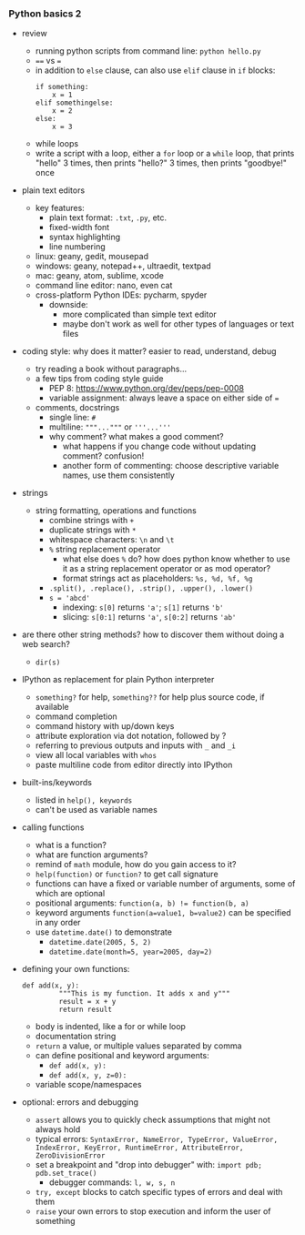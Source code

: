 ### Python basics 2

- review
    - running python scripts from command line: `python hello.py`
    - `==` vs `=`
    - in addition to `else` clause, can also use `elif` clause in `if` blocks:
        ```
        if something:
            x = 1
        elif somethingelse:
            x = 2
        else:
            x = 3
        ```
    - while loops
    - write a script with a loop, either a `for` loop or a `while` loop, that prints "hello" 3 times, then prints "hello?" 3 times, then prints "goodbye!" once
- plain text editors
    - key features:
        - plain text format: `.txt`, `.py`, etc.
        - fixed-width font
        - syntax highlighting
        - line numbering
    - linux: geany, gedit, mousepad
    - windows: geany, notepad++, ultraedit, textpad
    - mac: geany, atom, sublime, xcode
    - command line editor: nano, even cat
    - cross-platform Python IDEs: pycharm, spyder
        - downside:
            - more complicated than simple text editor
            - maybe don't work as well for other types of languages or text files
- coding style: why does it matter? easier to read, understand, debug
    - try reading a book without paragraphs...
    - a few tips from coding style guide
        - PEP 8: <https://www.python.org/dev/peps/pep-0008>
        - variable assignment: always leave a space on either side of `=`
    - comments, docstrings
        - single line: `#`
        - multiline: `"""..."""` or  `'''...'''`
        - why comment? what makes a good comment?
            - what happens if you change code without updating comment? confusion!
            - another form of commenting: choose descriptive variable names, use them consistently
- strings
    - string formatting, operations and functions
        - combine strings with `+`
        - duplicate strings with `*`
        - whitespace characters: `\n` and `\t`
        - `%` string replacement operator
            - what else does `%` do? how does python know whether to use it as a string
            replacement operator or as mod operator?
            - format strings act as placeholders: `%s, %d, %f, %g`
        - `.split(), .replace(), .strip(), .upper(), .lower()`
        - `s = 'abcd'`
            - indexing: `s[0]` returns `'a'`; `s[1]` returns `'b'`
            - slicing: `s[0:1]` returns `'a'`, `s[0:2]` returns `'ab'`
- are there other string methods? how to discover them without doing a web search?
    - `dir(s)`
- IPython as replacement for plain Python interpreter
    - `something?` for help, `something??` for help plus source code, if available
    - command completion
    - command history with up/down keys
    - attribute exploration via dot notation, followed by ?
    - referring to previous outputs and inputs with `_` and `_i`
    - view all local variables with `whos`
    - paste multiline code from editor directly into IPython
- built-ins/keywords
    - listed in `help(), keywords`
    - can't be used as variable names
- calling functions
    - what is a function?
    - what are function arguments?
    - remind of `math` module, how do you gain access to it?
    - `help(function)` or `function?` to get call signature
    - functions can have a fixed or variable number of arguments, some of which are optional
    - positional arguments: `function(a, b) != function(b, a)`
    - keyword arguments `function(a=value1, b=value2)` can be specified in any order
    - use `datetime.date()` to demonstrate
        - `datetime.date(2005, 5, 2)`
        - `datetime.date(month=5, year=2005, day=2)`
- defining your own functions:
    ```
    def add(x, y):
             """This is my function. It adds x and y"""
             result = x + y
             return result
    ```
    - body is indented, like a for or while loop
    - documentation string
    - `return` a value, or multiple values separated by comma
    - can define positional and keyword arguments:
        - `def add(x, y):`
        - `def add(x, y, z=0):`
    - variable scope/namespaces

- optional: errors and debugging
    - `assert` allows you to quickly check assumptions that might not always hold
    - typical errors: `SyntaxError, NameError, TypeError, ValueError, IndexError, KeyError, RuntimeError, AttributeError, ZeroDivisionError`
    - set a breakpoint and "drop into debugger" with: `import pdb; pdb.set_trace()`
        - debugger commands: `l, w, s, n`
    - `try, except` blocks to catch specific types of errors and deal with them
    - `raise` your own errors to stop execution and inform the user of something
